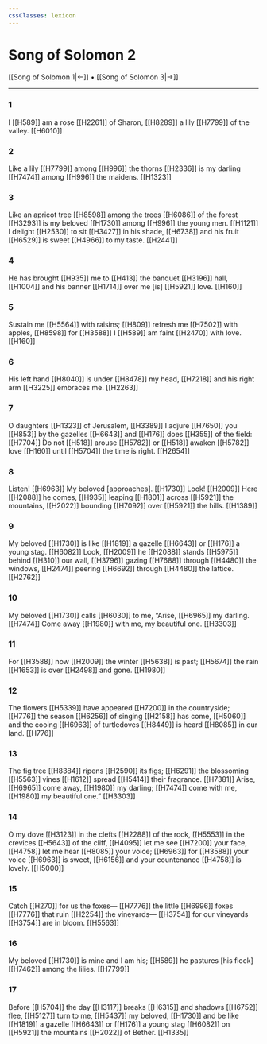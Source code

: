 ```yaml
---
cssClasses: lexicon
---
```


# Song of Solomon 2

[[Song of Solomon 1|←]] • [[Song of Solomon 3|→]]

---

### 1
I [[H589]] am a rose [[H2261]] of Sharon, [[H8289]] a lily [[H7799]] of the valley. [[H6010]]

### 2
Like a lily [[H7799]] among [[H996]] the thorns [[H2336]] is my darling [[H7474]] among [[H996]] the maidens. [[H1323]]

### 3
Like an apricot tree [[H8598]] among the trees [[H6086]] of the forest [[H3293]] is my beloved [[H1730]] among [[H996]] the young men. [[H1121]] I delight [[H2530]] to sit [[H3427]] in his shade, [[H6738]] and his fruit [[H6529]] is sweet [[H4966]] to my taste. [[H2441]]

### 4
He has brought [[H935]] me to [[H413]] the banquet [[H3196]] hall, [[H1004]] and his banner [[H1714]] over me [is] [[H5921]] love. [[H160]]

### 5
Sustain me [[H5564]] with raisins; [[H809]] refresh me [[H7502]] with apples, [[H8598]] for [[H3588]] I [[H589]] am faint [[H2470]] with love. [[H160]]

### 6
His left hand [[H8040]] is under [[H8478]] my head, [[H7218]] and his right arm [[H3225]] embraces me. [[H2263]]

### 7
O daughters [[H1323]] of Jerusalem, [[H3389]] I adjure [[H7650]] you [[H853]] by the gazelles [[H6643]] and [[H176]] does [[H355]] of the field: [[H7704]] Do not [[H518]] arouse [[H5782]] or [[H518]] awaken [[H5782]] love [[H160]] until [[H5704]] the time is right. [[H2654]]

### 8
Listen! [[H6963]] My beloved [approaches]. [[H1730]] Look! [[H2009]] Here [[H2088]] he comes, [[H935]] leaping [[H1801]] across [[H5921]] the mountains, [[H2022]] bounding [[H7092]] over [[H5921]] the hills. [[H1389]]

### 9
My beloved [[H1730]] is like [[H1819]] a gazelle [[H6643]] or [[H176]] a young stag. [[H6082]] Look, [[H2009]] he [[H2088]] stands [[H5975]] behind [[H310]] our wall, [[H3796]] gazing [[H7688]] through [[H4480]] the windows, [[H2474]] peering [[H6692]] through [[H4480]] the lattice. [[H2762]]

### 10
My beloved [[H1730]] calls [[H6030]] to me,  “Arise, [[H6965]] my darling. [[H7474]] Come away [[H1980]] with me,  my beautiful one. [[H3303]]

### 11
For [[H3588]] now [[H2009]] the winter [[H5638]] is past; [[H5674]] the rain [[H1653]] is over [[H2498]] and gone. [[H1980]]

### 12
The flowers [[H5339]] have appeared [[H7200]] in the countryside; [[H776]] the season [[H6256]] of singing [[H2158]] has come, [[H5060]] and the cooing [[H6963]] of turtledoves [[H8449]] is heard [[H8085]] in our land. [[H776]]

### 13
The fig tree [[H8384]] ripens [[H2590]] its figs; [[H6291]] the blossoming [[H5563]] vines [[H1612]] spread [[H5414]] their fragrance. [[H7381]] Arise, [[H6965]] come away, [[H1980]] my darling; [[H7474]] come with me, [[H1980]] my beautiful one.” [[H3303]]

### 14
O my dove [[H3123]] in the clefts [[H2288]] of the rock, [[H5553]] in the crevices [[H5643]] of the cliff, [[H4095]] let me see [[H7200]] your face, [[H4758]] let me hear [[H8085]] your voice; [[H6963]] for [[H3588]] your voice [[H6963]] is sweet, [[H6156]] and your countenance [[H4758]] is lovely. [[H5000]]

### 15
Catch [[H270]] for us  the foxes— [[H7776]] the little [[H6996]] foxes [[H7776]] that ruin [[H2254]] the vineyards— [[H3754]] for our vineyards [[H3754]] are in bloom. [[H5563]]

### 16
My beloved [[H1730]] is mine  and I am his; [[H589]] he pastures [his flock] [[H7462]] among the lilies. [[H7799]]

### 17
Before [[H5704]] the day [[H3117]] breaks [[H6315]] and shadows [[H6752]] flee, [[H5127]] turn to me, [[H5437]] my beloved, [[H1730]] and be like [[H1819]] a gazelle [[H6643]] or [[H176]] a young stag [[H6082]] on [[H5921]] the mountains [[H2022]] of Bether. [[H1335]]

